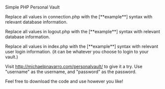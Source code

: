 Simple PHP Personal Vault

Replace all values in connection.php with the [\*\*example\*\*] syntax with relevant database information.

Replace all values in logout.php with the [\*\*example\*\*] syntax with relevant database information.

Replace all values in index.php with the [\*\*example\*\*] syntax with relevant user login information. (it can be whatever you choose to login to your vault.)

Visit http://michaelpnavarro.com/personalvault/ to give it a try. Use "username" as the username, and "password" as the password.

Feel free to download the code and use however you like!

